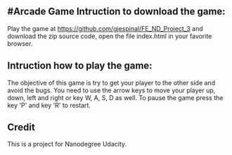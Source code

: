 #Arcade Game
Intruction to download the game:
--------------------------------

Play the game at  https://github.com/gjespinal/FE_ND_Project_3 and download the zip source code, open the file index.html in your favorite browser.

Intruction how to play the game:
--------------------------------
The objective  of this game is try to get your player to the other side and avoid the bugs. 
You need to use the arrow keys to move your player up, down, left and right or key W, A, S, D as well. To pause the game press the key 'P' and key 'R' to restart.

Credit
-------
This is a project for Nanodegree Udacity.
